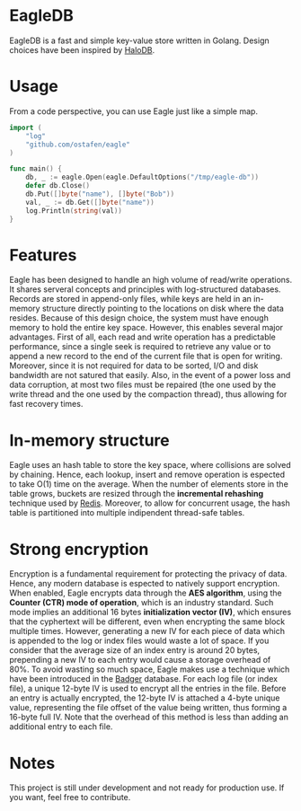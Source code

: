 # EagleDB

EagleDB is a fast and simple key-value store written in Golang. Design choices have been inspired by [HaloDB](https://github.com/yahoo/HaloDB).

# Usage

From a code perspective, you can use Eagle just like a simple map.

```go
import (
	"log"
	"github.com/ostafen/eagle"
)

func main() {
    db, _ := eagle.Open(eagle.DefaultOptions("/tmp/eagle-db"))
    defer db.Close()
    db.Put([]byte("name"), []byte("Bob"))
    val, _ := db.Get([]byte("name"))
    log.Println(string(val))
}
```

# Features

Eagle has been designed to handle an high volume of read/write operations. It shares serveral concepts and principles with log-structured databases. Records are stored in append-only files, while keys are held in an in-memory structure directly pointing to the locations on disk where the data resides. Because of this design choice, the system must have enough memory to hold the entire key space. However, this enables several major advantages. 
First of all, each read and write operation has a predictable performance, since a single seek is required to retrieve any value or to append a new record to the end of the current file that is open for writing. Moreover, since it is not required for data to be sorted, I/O and disk bandwidth are not satured that easily.
Also, in the event of a power loss and data corruption, at most two files must be repaired (the one used by the write thread and the one used by the compaction thread), thus allowing for fast recovery times.


# In-memory structure

Eagle uses an hash table to store the key space, where collisions are solved by chaining. Hence, each lookup, insert and remove operation is espected to take O(1) time on the average. When the number of elements store in the table grows, buckets are resized through the **incremental rehashing** technique used by [Redis](https://kousiknath.medium.com/a-little-internal-on-redis-key-value-storage-implementation-fdf96bac7453). Moreover, to allow for concurrent usage, the hash table is partitioned into multiple indipendent thread-safe tables.


# Strong encryption

Encryption is a fundamental requirement for protecting the privacy of data. Hence, any modern database is espected to natively support encryption. When enabled, Eagle encrypts data through the **AES algorithm**, using the **Counter (CTR) mode of operation**, which is an industry standard. Such mode implies an additional 16 bytes **initialization vector (IV)**, which ensures that the cyphertext will be different, even when encrypting the same block multiple times.
However, generating a new IV for each piece of data which is appended to the log or index files would waste a lot of space. If you consider that the average size of an index entry is around 20 bytes, prepending a new IV to each entry would cause a storage overhead of 80%. To avoid wasting so much space, Eagle makes use a technique which have been introduced in the [Badger](https://github.com/dgraph-io/badger) database. For each log file (or index file), a unique 12-byte IV is used to encrypt all the entries in the file. Before an entry is actually encrypted, the 12-byte IV is attached a 4-byte unique value, representing the file offset of the value being written, thus forming a 16-byte full IV. Note that the overhead of this method is less than adding an additional entry to each file.

# Notes

This project is still under development and not ready for production use. If you want, feel free to contribute.